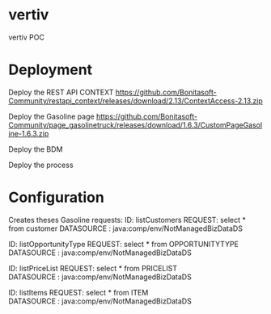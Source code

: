# vertiv
vertiv POC

# Deployment
Deploy the REST API CONTEXT
  https://github.com/Bonitasoft-Community/restapi_context/releases/download/2.13/ContextAccess-2.13.zip

Deploy the Gasoline page
  https://github.com/Bonitasoft-Community/page_gasolinetruck/releases/download/1.6.3/CustomPageGasoline-1.6.3.zip

Deploy the BDM

Deploy the process

# Configuration
Creates theses Gasoline requests:
ID: listCustomers
REQUEST: select * from customer
DATASOURCE : java:comp/env/NotManagedBizDataDS
  
ID: listOpportunityType
REQUEST: select * from OPPORTUNITYTYPE  
DATASOURCE : java:comp/env/NotManagedBizDataDS

ID: listPriceList
REQUEST: select * from PRICELIST   
DATASOURCE : java:comp/env/NotManagedBizDataDS

ID: listItems
REQUEST: select * from ITEM    
DATASOURCE : java:comp/env/NotManagedBizDataDS
